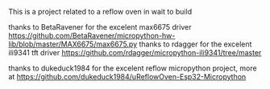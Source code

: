 This is a project related to a reflow oven in wait to build

thanks to BetaRavener for the excelent max6675 driver https://github.com/BetaRavener/micropython-hw-lib/blob/master/MAX6675/max6675.py
thanks to rdagger for the excelent ili9341 tft driver https://github.com/rdagger/micropython-ili9341/tree/master

thanks to dukeduck1984 for the excelent reflow micropython project, more at https://github.com/dukeduck1984/uReflowOven-Esp32-Micropython